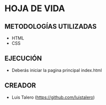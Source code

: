 # HOJA DE VIDA
## METODOLOGÍAS UTILIZADAS
  - HTML
  - CSS
## EJECUCIÓN
- Deberás iniciar la pagina principal index.html
## CREADOR
  - Luis Talero (https://github.com/luistalero)
